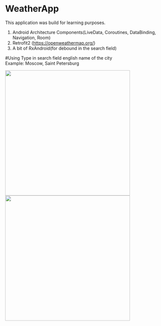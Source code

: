 # WeatherApp

This application was build for learning purposes.
1) Android Architecture Components(LiveData, Coroutines, DataBinding, Navigation, Room)
2) Retrofit2 (https://openweathermap.org/)
3) A bit of RxAndroid(for debound in the search field)

#Using
Type in search field english name of the city<br>
Example: Moscow, Saint Petersburg

<div>
<img src="https://sun9-35.userapi.com/c853620/v853620088/2043e2/TXIz561YJaQ.jpg" height="400" width=auto>  
<img src="https://sun9-46.userapi.com/c854428/v854428088/204969/QJ2psGClzBE.jpg" height="400" width=auto>
</div>
